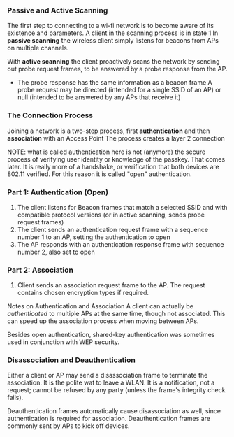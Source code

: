 ### Passive and Active Scanning
The first step to connecting to a wi-fi network is to become aware of its existence and parameters.
A client in the scanning process is in state 1
In **passive scanning** the wireless client simply listens for beacons from APs on multiple channels.

With **active scanning** the client proactively scans the network by sending out probe request frames, to be answered by a  probe response from the AP.
- The probe response has the same information as a beacon frame
A probe request may be directed (intended for a single SSID of an AP) or null (intended to be answered by any APs that receive it)

### The Connection Process
Joining a network is a two-step process, first **authentication** and then **association** with an Access Point The process creates a layer 2 connection

NOTE: what is called authentication here is not (anymore) the secure process of verifying user identity or knowledge of the passkey. That comes later. It is really more of a handshake, or verification that both devices are 802.11 verified.
For this reason it is called "open" authentication.

### Part 1: Authentication (Open)
1. The client listens for Beacon frames that match a selected SSID and with compatible protocol versions (or in active scanning, sends probe request frames)
2. The client sends an authentication request frame with a sequence number 1 to an AP, setting the authentication to open
3. The AP responds with an authentication response frame with sequence number 2, also set to open

### Part 2: Association
1. Client sends an association request frame to the AP. The request contains chosen encryption types if required.



Notes on Authentication and Association
A client can actually be *authenticated* to multiple APs at the same time, though not associated. This can speed up the association process when moving between APs.

Besides open authentication, shared-key authentication was sometimes used in conjunction with WEP security.

### Disassociation and Deauthentication
Either a client or AP may send a disassociation frame to terminate the association. It is the polite wat to leave a WLAN. It is a notification, not a request; cannot be refused by any party (unless the frame's integrity check fails).

Deauthentication frames automatically cause disassociation as well, since authentication is required for association. Deauthentication frames are commonly sent by APs to kick off devices.